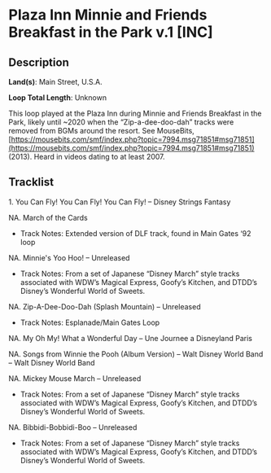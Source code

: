 # Plaza Inn Minnie and Friends Breakfast in the Park v.1 [INC]

## Description

**Land(s)**: Main Street, U.S.A.

**Loop Total Length**: Unknown

This loop played at the Plaza Inn during Minnie and Friends Breakfast in the Park, likely until ~2020 when the “Zip-a-dee-doo-dah” tracks were removed from BGMs around the resort. See MouseBits, [https://mousebits.com/smf/index.php?topic=7994.msg71851#msg71851](https://mousebits.com/smf/index.php?topic=7994.msg71851#msg71851) (2013). Heard in videos dating to at least 2007.

## Tracklist

1\. You Can Fly! You Can Fly! You Can Fly! – Disney Strings Fantasy



NA\. March of the Cards

- Track Notes: Extended version of DLF track, found in Main Gates ‘92 loop

NA\. Minnie's Yoo Hoo! – Unreleased

- Track Notes: From a set of Japanese “Disney March” style tracks associated with WDW’s Magical Express, Goofy’s Kitchen, and DTDD’s Disney’s Wonderful World of Sweets.

NA\. Zip-A-Dee-Doo-Dah (Splash Mountain) – Unreleased

- Track Notes: Esplanade/Main Gates Loop

NA\. My Oh My! What a Wonderful Day – Une Journee a Disneyland Paris



NA\. Songs from Winnie the Pooh (Album Version) – Walt Disney World Band – Walt Disney World Band



NA\. Mickey Mouse March – Unreleased

- Track Notes: From a set of Japanese “Disney March” style tracks associated with WDW’s Magical Express, Goofy’s Kitchen, and DTDD’s Disney’s Wonderful World of Sweets.

NA\. Bibbidi-Bobbidi-Boo – Unreleased

- Track Notes: From a set of Japanese “Disney March” style tracks associated with WDW’s Magical Express, Goofy’s Kitchen, and DTDD’s Disney’s Wonderful World of Sweets.
